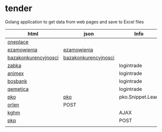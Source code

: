 # tender

Golang application to get data from web pages and save to Excel files

|html|json|Info|
| ------ | ------ | ------ |
|[oneplace](https://oneplace.marketplanet.pl/zapytania-ofertowe-przetargi/-/rfp/cat?_7_WAR_organizationnoticeportlet_cur=1) |||
|[ezamowienia](https://ezamowienia.gov.pl/mo-client-board/bzp/list)|[ezamowienia](https://ezamowienia.gov.pl/mp-readmodels/api/Search/SearchTenders?SortingColumnName=InitiationDate&SortingDirection=DESC&PageNumber=1&PageSize=50)||
| [bazakonkurencyjnosci](https://bazakonkurencyjnosci.funduszeeuropejskie.gov.pl/ogloszenia/szukaj)                          | [bazakonkurencyjnosci](https://bazakonkurencyjnosci.funduszeeuropejskie.gov.pl/api/announcements/search?page=1&limit=20&sort=publicationDate&status%5B0%5D=PUBLISHED) ||
| [zabka](https://zabka.logintrade.net/portal,listaZapytaniaOfertowe.html?status_realizacji_zapytania[]=oczekiwanie_ofert&wojewodztwo=wszystkie&search=&search_sort=9&page=1&itemsperpage=100)||logintrade|
| [animex](https://grupasmithfield.logintrade.net/portal,listaZapytaniaOfertowe.html?status_realizacji_zapytania[]=oczekiwanie_ofert&wojewodztwo=wszystkie&search=&search_sort=9&page=1&itemsperpage=100)||logintrade|
| [bosbank](https://bosbank.logintrade.net/portal,listaZapytaniaOfertowe.html?status_realizacji_zapytania[]=oczekiwanie_ofert&wojewodztwo=wszystkie&search=&search_sort=9&page=1&itemsperpage=100)||logintrade|
| [qemetica](https://platforma-qemetica.logintrade.net/"portal,listaZapytaniaOfertowe.html?status_realizacji_zapytania[]=oczekiwanie_ofert&wojewodztwo=wszystkie&search=&search_sort=9&page=1&itemsperpage=100)||logintrade|
| [pko](https://www.pkobp.pl/aktualnosci?page=1&categories=8)|[pko](https://www.pkobp.pl/api/news/items?page=1&page_size=8&page_id=649&categories=8&variant=contents)|pko.Snippet.Lead|
|[orlen](https://connect.orlen.pl/servlet/HomeServlet)|POST||
|[kghm](https://kghm.com/pl/przetargi-nieograniczone)||AJAX|
|[pkp](https://platformazakupowa.plk-sa.pl/app/demand/notice/public/current/list?USER_MENU_HOVER=currentNoticeList)||POST|
||||

